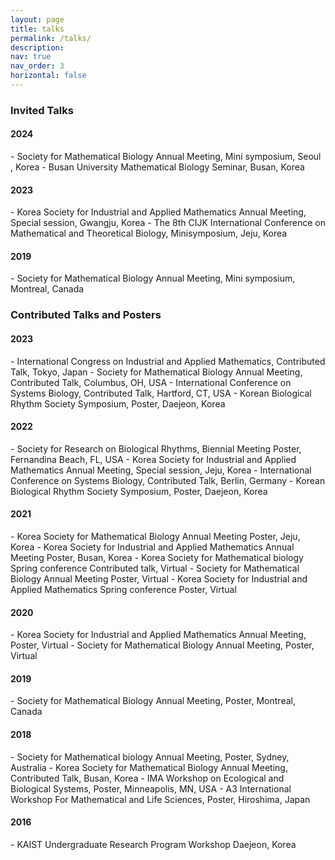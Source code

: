 ```yaml
---
layout: page
title: talks
permalink: /talks/
description: 
nav: true
nav_order: 3
horizontal: false
---
```


<h3>Invited Talks</h3>
<h4>2024</h4>
  - Society for Mathematical Biology Annual Meeting, Mini symposium, Seoul , Korea
  - Busan University Mathematical Biology Seminar, Busan, Korea
<h4>2023</h4> 
  - Korea Society for Industrial and Applied Mathematics Annual Meeting, Special session, Gwangju, Korea
  - The 8th CIJK International Conference on Mathematical and Theoretical Biology, Minisymposium, Jeju, Korea
<h4>2019</h4>
  - Society for Mathematical Biology Annual Meeting, Mini symposium, Montreal, Canada


<h3>Contributed Talks and Posters</h3>
<h4>2023</h4>
  - International Congress on Industrial and Applied Mathematics, Contributed Talk, Tokyo, Japan
  - Society for Mathematical Biology Annual Meeting, Contributed Talk, Columbus, OH, USA
  - International Conference on Systems Biology, Contributed Talk, Hartford, CT, USA
  - Korean Biological Rhythm Society Symposium, Poster, Daejeon, Korea
<h4>2022</h4>
  - Society for Research on Biological Rhythms, Biennial Meeting Poster, Fernandina Beach, FL, USA
  - Korea Society for Industrial and Applied Mathematics Annual Meeting, Special session, Jeju, Korea
  - International Conference on Systems Biology, Contributed Talk, Berlin, Germany
  - Korean Biological Rhythm Society Symposium, Poster, Daejeon, Korea
<h4>2021</h4>
  - Korea Society for Mathematical Biology Annual Meeting Poster, Jeju, Korea
  - Korea Society for Industrial and Applied Mathematics Annual Meeting Poster, Busan, Korea
  - Korea Society for Mathematical biology Spring conference Contributed talk, Virtual
  - Society for Mathematical Biology Annual Meeting Poster, Virtual
  - Korea Society for Industrial and Applied Mathematics Spring conference Poster, Virtual
<h4>2020</h4>
  - Korea Society for Industrial and Applied Mathematics Annual Meeting, Poster, Virtual
  - Society for Mathematical Biology Annual Meeting, Poster, Virtual
<h4>2019</h4>
  - Society for Mathematical Biology Annual Meeting, Poster, Montreal, Canada
<h4>2018</h4>
  - Society for Mathematical biology Annual Meeting, Poster, Sydney, Australia
  - Korea Society for Mathematical Biology Annual Meeting, Contributed Talk, Busan, Korea
  - IMA Workshop on Ecological and Biological Systems, Poster, Minneapolis, MN, USA
  - A3 International Workshop For Mathematical and Life Sciences, Poster, Hiroshima, Japan
<h4>2016</h4>
  - KAIST Undergraduate Research Program Workshop Daejeon, Korea